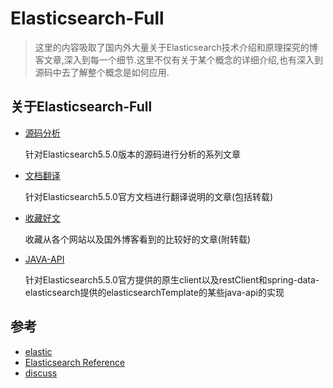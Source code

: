 # Elasticsearch-Full

> 这里的内容吸取了国内外大量关于Elasticsearch技术介绍和原理探究的博客文章,深入到每一个细节.这里不仅有关于某个概念的详细介绍,也有深入到源码中去了解整个概念是如何应用.


## 关于Elasticsearch-Full

- [源码分析](https://github.com/felayman/elasticsearch-full/tree/master/%E6%96%87%E6%A1%A3%E7%BF%BB%E8%AF%91)

     针对Elasticsearch5.5.0版本的源码进行分析的系列文章

- [文档翻译](https://github.com/felayman/elasticsearch-full/tree/master/%E6%96%87%E6%A1%A3%E7%BF%BB%E8%AF%91)

    针对Elasticsearch5.5.0官方文档进行翻译说明的文章(包括转载)

- [收藏好文](https://github.com/felayman/elasticsearch-full/tree/master/%E6%94%B6%E8%97%8F%E5%A5%BD%E6%96%87)

    收藏从各个网站以及国外博客看到的比较好的文章(附转载)

- [JAVA-API](https://github.com/felayman/elasticsearch-full/tree/master/JAVA-API)

    针对Elasticsearch5.5.0官方提供的原生client以及restClient和spring-data-elasticsearch提供的elasticsearchTemplate的某些java-api的实现

## 参考

- [elastic](https://www.elastic.co/cn/)
- [Elasticsearch Reference](https://www.elastic.co/guide/en/elasticsearch/reference/current/index.html)
- [discuss](https://discuss.elastic.co/c/elasticsearch)